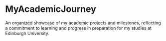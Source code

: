 # MyAcademicJourney
An organized showcase of my academic projects and milestones, reflecting a commitment to learning and progress in preparation for my studies at Edinburgh University.
